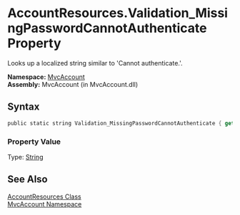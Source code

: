 AccountResources.Validation_MissingPasswordCannotAuthenticate Property
======================================================================
Looks up a localized string similar to 'Cannot authenticate.'.

**Namespace:** [MvcAccount][1]  
**Assembly:** MvcAccount (in MvcAccount.dll)

Syntax
------

```csharp
public static string Validation_MissingPasswordCannotAuthenticate { get; }
```

### Property Value
Type: [String][2]

See Also
--------
[AccountResources Class][3]  
[MvcAccount Namespace][1]  

[1]: ../README.md
[2]: http://msdn.microsoft.com/en-us/library/s1wwdcbf
[3]: README.md